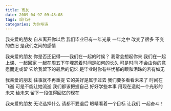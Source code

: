 ```yaml
---
title: 寄友
date: 2009-04-97 09:48:08
tags: 现代诗
categories: 为你写诗
---
```

我亲爱的朋友
自从离开你以后
我们毕业已有一年光景
一年之中
改变了很多
不变的依旧
是我们之间的感情
<!-- more -->  
我亲爱的朋友
你是否还记得——我们在一起的时候？
我常会想起你来
我们在一起上课、一起回家
一起在周五下午埋怨着时间是如何的长久
可是时间
不会由你的意愿而走或留
它给我留下的最后的记忆
是毕业时你有些忧郁的眼和泪珠的若有如无
    
我亲爱的朋友
往事就不再重提
它的美好是属于过去
我们要多看看未来了
时间在飞逝
可是不能让她流逝
我们都该把握自己
好好学些本事
用现在造就一个光彩的未来
给未来
留下一段值得回忆的现在
    
我亲爱的朋友
无论选择什么
请都不要退后
眼睛看着一个目标
让我们
一起奋斗！